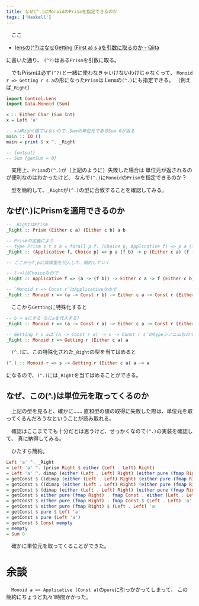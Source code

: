 ```yaml
---
title: なぜ(^.)にMonoidのPrismを指定できるのか
tags: ['Haskell']
---
```

　ここ

- [lensの(^?)はなぜGetting (First a) s aを引数に取るのか - Qiita](https://qiita.com/aiya000/items/e359a4e89fd3ed16dde8)

に書いた通り、
`(^?)`はある`Prism`を引数に取る。

　でもPrismは必ず`(^?)`と一緒に使わなきゃいけないわけじゃなくって、
`Monoid r => Getting r s a`の形になった`Prism`は
Lensの`(^.)`にも指定できる。
（例えば`_Right`）

```haskell
import Control.Lens
import Data.Monoid (Sum)

x :: Either Char (Sum Int)
x = Left 'a'

-- xはRight値ではないので、Sumの単位元であるSum 0が返る
main :: IO ()
main = print $ x ^. _Right

-- {output}
-- Sum {getSum = 0}
```

　実用上、`Prism`の`(^.)`が（上記のように）失敗した場合は
単位元が返されるのが便利なのはわかったけど、
なんで`(^.)`に`Monoid`の`Prism`を指定できるのか？

　型を簡約して、`_Right`が`(^.)`の型に合致することを確認してみる。


## なぜ(^.)にPrismを適用できるのか

```haskell
-- _RightはPrism
_Right :: Prism (Either c a) (Either c b) a b

-- Prismの定義により
-- type Prism s t a b = forall p f. (Choice p, Applicative f) => p a (f b) -> p s (f t)
_Right :: (Applicative f, Choice p) => p a (f b) -> p (Either c a) (f (Either c b))

-- ここからf,pに具体型を代入して、簡約していく

-- (->)はChoiceなので
_Right :: Applicative f => (a -> (f b)) -> Either c a -> f (Either c b)

-- `Monoid r => Const r`はApplicativeなので
_Right :: Monoid r => (a -> Const r b) -> Either c a -> Const r (Either c b)
```

　ここから`Getting`に特殊化すると

```haskell
-- b = aにする（bにaを代入する）
_Right :: Monoid r => (a -> Const r a) -> Either c a -> Const r (Either c a)

-- Getting r s aは`(a -> Const r a) -> s -> Const r s`のtypeシノニムなので
_Right :: Monoid r => Getting r (Either c a) a
```

　`(^.)`に、この特殊化された`_Right`の型を当てはめると

```haskell
(^.) :: Monoid r => s -> Getting r (Either c a) a -> a
```

になるので、`(^.)`には`_Right`を当てはめることができる。


## なぜ、この(^.)は単位元を取ってくるのか
　上記の型を見ると、確かに……
直和型の値の取得に失敗した際は、単位元を取ってくるんだろうなということが読み取れる。

　確認はここまででも十分だとは思うけど、せっかくなので`(^.)`の実装を確認して、
真に納得してみる。

　ひたすら簡約。

```haskell
Left 'a' ^. _Right
= Left 'a' ^. (prism Right $ either (Left . Left) Right)
= Left 'a' ^. dimap (either (Left . Left) Right) (either pure (fmap Right)) . right'
= getConst $ ((dimap (either (Left . Left) Right) (either pure (fmap Right))) (right' Const)) (Left 'a')
= getConst $ ((dimap (either (Left . Left) Right) (either pure (fmap Right))) (fmap Const)) (Left 'a')
= getConst $ (dimap (either (Left . Left) Right) (either pure (fmap Right)) (fmap Const)) (Left 'a')
= getConst $ either pure (fmap Right) . fmap Const . either (Left . Left) Right $ (Left 'a')
= getConst $ either pure (fmap Right) . fmap Const $ (Left . Left) 'a'
= getConst $ either pure (fmap Right) $ (Left . Left) 'a'
= getConst $ pure $ Left 'a'
= getConst $ pure (Left 'a')
= getConst $ Const mempty
= mempty
= Sum 0
```

　確かに単位元を取ってくることができた。


# 余談
　`Monoid a => Applicative (Const a)`の`pure`に引っかかってしまって、
この簡約にちょうど丸々1時間かかった。
